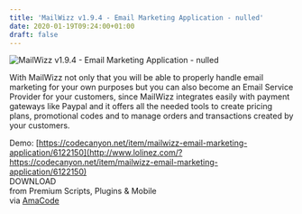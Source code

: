```yaml
---
title: 'MailWizz v1.9.4 - Email Marketing Application - nulled'
date: 2020-01-19T09:24:00+01:00
draft: false
---
```


![MailWizz v1.9.4 - Email Marketing Application - nulled](http://www.codelist.cc/uploads/posts/2020-01/1579420638_mailwizz.jpg "MailWizz v1.9.4 - Email Marketing Application - nulled")  
  
With MailWizz not only that you will be able to properly handle email marketing for your own purposes but you can also become an Email Service Provider for your customers, since MailWizz integrates easily with payment gateways like Paypal and it offers all the needed tools to create pricing plans, promotional codes and to manage orders and transactions created by your customers.  
  
Demo: [https://codecanyon.net/item/mailwizz-email-marketing-application/6122150](http://www.lolinez.com/?https://codecanyon.net/item/mailwizz-email-marketing-application/6122150)  
DOWNLOAD  
from Premium Scripts, Plugins & Mobile  
via [AmaCode](https://amazcode.ooo)